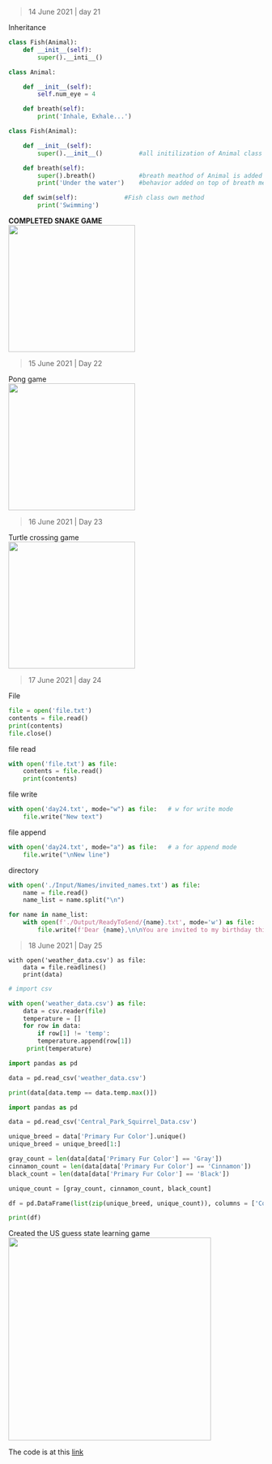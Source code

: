 > 14 June 2021 | day 21

Inheritance 

```python
class Fish(Animal):
	def __init__(self):
		super().__inti__()

```

```python
class Animal:

	def __init__(self):
		self.num_eye = 4

	def breath(self):
		print('Inhale, Exhale...')

class Fish(Animal):

	def __init__(self):
		super().__init__()			#all initilization of Animal class run under Fish class

	def breath(self):
		super().breath()			#breath meathod of Animal is added
		print('Under the water')	#behavior added on top of breath method form the Animal class

	def swim(self):				#Fish class own method
		print('Swimming')

```

**COMPLETED SNAKE GAME**<br>
<img src="https://user-images.githubusercontent.com/40035716/121854394-b92efd00-cd0f-11eb-838b-8e2592ba7dd1.PNG" width="250">

> 15 June 2021 | Day 22

Pong game <br>
<img src="https://user-images.githubusercontent.com/40035716/122014797-252b6700-cddd-11eb-92fb-d6213b894fa8.PNG" width="250">

> 16 June 2021 | Day 23

Turtle crossing game <br>
<img src="https://user-images.githubusercontent.com/40035716/122172645-954df180-ce9e-11eb-960d-172221ffd56e.PNG" width="250">

> 17 June 2021 | day 24

File

```python
file = open('file.txt')
contents = file.read()
print(contents)
file.close()
```
file read
```python
with open('file.txt') as file:
	contents = file.read()
	print(contents)
```
file write
```python
with open('day24.txt', mode="w") as file:   # w for write mode
	file.write("New text")
```
file append
```python
with open('day24.txt', mode="a") as file:   # a for append mode
	file.write("\nNew line")
```

directory 
```python
with open('./Input/Names/invited_names.txt') as file:
    name = file.read()
    name_list = name.split("\n")

for name in name_list:
    with open(f'./Output/ReadyToSend/{name}.txt', mode='w') as file:
        file.write(f'Dear {name},\n\nYou are invited to my birthday this Saturday.\n\nHope you can make it!\n\nTenzin')
```

> 18 June 2021 | Day 25

```pyhton
with open('weather_data.csv') as file:
    data = file.readlines()
    print(data)
```

```python
# import csv

with open('weather_data.csv') as file:
    data = csv.reader(file)
    temperature = []
    for row in data:
        if row[1] != 'temp':
	    temperature.append(row[1])
     print(temperature)
```

```python
import pandas as pd 

data = pd.read_csv('weather_data.csv')

print(data[data.temp == data.temp.max()])
```

```python
import pandas as pd

data = pd.read_csv('Central_Park_Squirrel_Data.csv')

unique_breed = data['Primary Fur Color'].unique()
unique_breed = unique_breed[1:]

gray_count = len(data[data['Primary Fur Color'] == 'Gray'])
cinnamon_count = len(data[data['Primary Fur Color'] == 'Cinnamon'])
black_count = len(data[data['Primary Fur Color'] == 'Black'])

unique_count = [gray_count, cinnamon_count, black_count]

df = pd.DataFrame(list(zip(unique_breed, unique_count)), columns = ['Color', 'Count'])

print(df)
```
Created the US guess state learning game <br>
<img src="https://user-images.githubusercontent.com/40035716/122550510-60ce6700-d051-11eb-8751-de486fbc211f.PNG" width="400">

The code is at this [link]()



